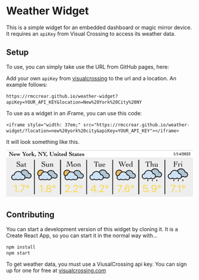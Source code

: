 # Weather Widget

This is a simple widget for an embedded dashboard or magic mirror device. It requires an `apiKey` from Visual Crossing to access its weather data.

## Setup

To use, you can simply take use the URL from GitHub pages, here:

Add your own `apiKey` from [visualcrossing](https://visualcrossing.com) to the url and a location. An example follows:

    https://rmccrear.github.io/weather-widget?apiKey=YOUR_API_KEY&location=New%20York%20City%20NY

To use as a widget in an iFrame, you can use this code:

    <iframe style="width: 37em;" src="https://rmccrear.github.io/weather-widget/?location=new%20york%20city&apiKey=YOUR_API_KEY"></iframe>


It will look something like this.

![Example Screenshot](./docs/images/NYC-example.png)


## Contributing

You can start a development version of this widget by cloning it. It is a Create React App, so you can start it in the normal way with...

    npm install
    npm start

To get weather data, you must use a ViusalCrossing api key. You can sign up for one for free at [visualcrossing.com](https://visualcrossing.com)